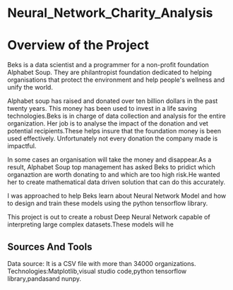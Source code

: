 # Neural_Network_Charity_Analysis

# Overview of the Project

Beks is a data scientist and a programmer for a non-profit foundation Alphabet Soup. They are philantropist foundation dedicated to helping organisations that protect the environment and help people's wellness and unify the world.

Alphabet soup has raised and donated over ten billion dollars in the past twenty years. This money has been used to invest in a life saving technologies.Beks is in charge of data collection and analysis for the entire organization. Her job is to analyse the impact of the donation and vet potential recipients.These helps insure that the foundation money is been used effectively. Unfortunately not every donation the company made is impactful.

In some cases an organisation will take the money and disappear.As a result, Alphabet Soup top management has asked Beks to pridict which organaztion are worth donating to and which are too high risk.He wanted her to create mathematical data driven solution that can do this accurately.

I was approached to help Beks learn about Neural Network Model and how to design and train these models using the python tensorflow library.

This project is out to create a robust Deep Neural Network capable of interpreting large complex datasets.These models will he

## Sources And Tools

Data source: It is a CSV file with more than 34000 organizations.
Technologies:Matplotlib,visual studio code,python tensorflow library,pandasand nunpy.

